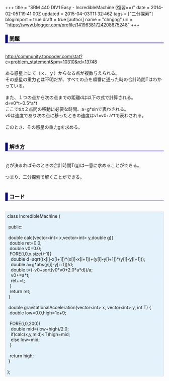 +++
title = "SRM 440 DIV1 Easy - IncredibleMachine (復習××)"
date = 2014-02-05T19:41:00Z
updated = 2015-04-03T11:32:46Z
tags = ["二分探索"]
blogimport = true
draft = true
[author]
	name = "chngng"
	uri = "https://www.blogger.com/profile/14196381724208675248"
+++

<div dir="ltr" style="text-align: left;" trbidi="on"><h3 style="border-bottom: 2px solid slateblue; border-left: 8px solid navy; color: black; padding: 0px 0px 1px 5px;">問題 </h3><br /><a href="http://community.topcoder.com/stat?c=problem_statement&amp;pm=10310&amp;rd=13748" target="_blank">http://community.topcoder.com/stat?c=problem_statement&amp;pm=10310&amp;rd=13748</a><br /><br />ある惑星上にて（ｘ、ｙ）からなる点が複数与えられる。<br />その惑星の重力ｇは不明だが、すべての点を順番に通った時の合計時間Tはわかっている。<br /><br />また、１つの点から次の点までの距離dは以下の式で計算される。<br />d=v0*t+0.5*a*t<br />ここでtは２点間の移動に必要な時間、a=g*sinで表わされる。<br />v0は速度であり次の点に移ったときの速度はv1=v0+a*tで表わされる。<br /><br />このとき、その惑星の重力gを求める。<br /><br /><h3 style="border-bottom: 2px solid slateblue; border-left: 8px solid navy; color: black; padding: 0px 0px 1px 5px;">解き方 </h3><br />ｇが決まればそのときの合計時間T(g)は一意に求めることができる。<br /><br />つまり、二分探索で解くことができる。<br /><br /><h3 style="border-bottom: 2px solid slateblue; border-left: 8px solid navy; color: black; padding: 0px 0px 1px 5px;">コード </h3><br /><div style="background-color: #e3f2fb; border: 1px dotted #CCCCCC; padding: 5px;">class IncredibleMachine {<br /><br /><span class="Apple-tab-span" style="white-space: pre;"> </span>public:<br /><br /><span class="Apple-tab-span" style="white-space: pre;"> </span>double calc(vector&lt;int&gt; x,vector&lt;int&gt; y,double g){<br /><span class="Apple-tab-span" style="white-space: pre;">  </span>double ret=0.0;<br /><span class="Apple-tab-span" style="white-space: pre;">  </span>double v0=0.0;<br /><span class="Apple-tab-span" style="white-space: pre;">  </span>FORE(i,0,x.size()-1){<br /><span class="Apple-tab-span" style="white-space: pre;">   </span>double d=sqrt((x[i]-x[i+1])*(x[i]-x[i+1])+(y[i]-y[i+1])*(y[i]-y[i+1]));<br /><span class="Apple-tab-span" style="white-space: pre;">   </span>double a=g*abs(y[i]-y[i+1])/d;<br /><span class="Apple-tab-span" style="white-space: pre;">   </span>double t=(-v0+sqrt(v0*v0+2.0*a*d))/a;<br /><span class="Apple-tab-span" style="white-space: pre;">   </span>v0+=a*t;<br /><span class="Apple-tab-span" style="white-space: pre;">   </span>ret+=t;<br /><span class="Apple-tab-span" style="white-space: pre;">  </span>}<br /><span class="Apple-tab-span" style="white-space: pre;">  </span>return ret;<br /><span class="Apple-tab-span" style="white-space: pre;"> </span>}<br /><br /><span class="Apple-tab-span" style="white-space: pre;"> </span>double gravitationalAcceleration(vector&lt;int&gt; x, vector&lt;int&gt; y, int T) {<br /><span class="Apple-tab-span" style="white-space: pre;">  </span>double low=0.0,high=1e+9;<br /><br /><span class="Apple-tab-span" style="white-space: pre;">  </span>FORE(i,0,200){<br /><span class="Apple-tab-span" style="white-space: pre;">   </span>double mid=(low+high)/2.0;<br /><span class="Apple-tab-span" style="white-space: pre;">   </span>if(calc(x,y,mid)&lt;T)high=mid;<br /><span class="Apple-tab-span" style="white-space: pre;">   </span>else low=mid;<br /><span class="Apple-tab-span" style="white-space: pre;">  </span>}<br /><br /><span class="Apple-tab-span" style="white-space: pre;">  </span>return high;<br /><span class="Apple-tab-span" style="white-space: pre;"> </span>}<br /><br />};</div></div>
